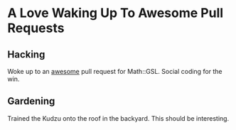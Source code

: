 # A Love Waking Up To Awesome Pull Requests

## Hacking

Woke up to an [awesome](https://github.com/leto/math--gsl/pull/22) pull request for Math::GSL. Social coding for the win.

## Gardening

Trained the Kudzu onto the roof in the backyard. This should be interesting.

